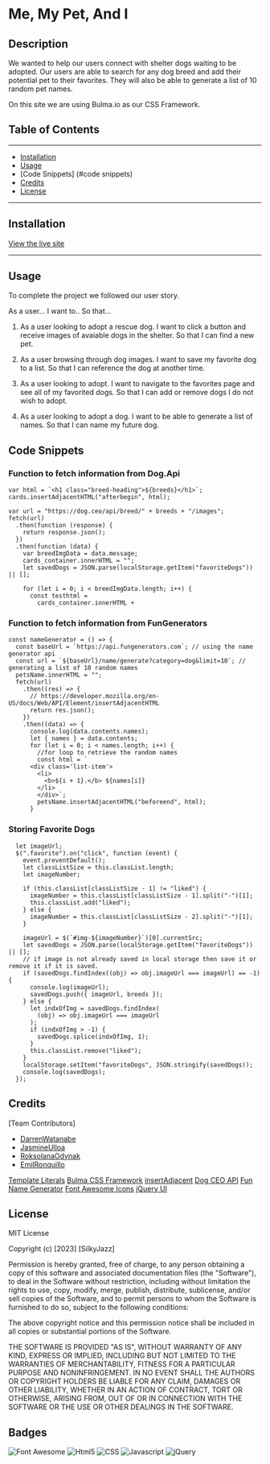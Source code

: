 # Me, My Pet, And I


## Description

We wanted to help our users connect with shelter dogs waiting to be adopted. Our users are able to search for any dog breed and add their potential pet to their favorites. They will also be able to generate a list of 10 random pet names.

On this site we are using Bulma.io as our CSS Framework.

## Table of Contents
---
- [Installation](#installation)
- [Usage](#usage)
- [Code Snippets] (#code snippets)
- [Credits](#credits)
- [License](#license)

---
## Installation

[View the live site](https://silkyjazz.github.io/Me-MyPet-AndI/)

---
## Usage

To complete the project we followed our user story.

As a user...
I want to..
So that...

1. As a user looking to adopt a rescue dog. I want to click a button and receive images of avaiable dogs in the shelter. So that I can find a new pet.
2. As a user browsing through dog images. I want to save my favorite dog to a list. So that I can reference the dog at another time.
3. As a user looking to adopt. I want to navigate to the favorites page and see all of my favorited dogs. So that I can add or remove dogs I do not wish to adopt.

4. As a user looking to adopt a dog. I want to be able to generate a list of names. So that I can name my future dog.

## Code Snippets

### Function to fetch information from Dog.Api

    var html = `<h1 class="breed-heading">${breeds}</h1>`;
    cards.insertAdjacentHTML("afterbegin", html);

    var url = "https://dog.ceo/api/breed/" + breeds + "/images";
    fetch(url)
      .then(function (response) {
        return response.json();
      })
      .then(function (data) {
        var breedImgData = data.message;
        cards_container.innerHTML = "";
        let savedDogs = JSON.parse(localStorage.getItem("favoriteDogs")) || [];

        for (let i = 0; i < breedImgData.length; i++) {
          const testhtml =
            cards_container.innerHTML +
            
### Function to fetch information from FunGenerators

    const nameGenerator = () => {
      const baseUrl = `https://api.fungenerators.com`; // using the name generator api
      const url = `${baseUrl}/name/generate?category=dog&limit=10`; // generating a list of 10 random names
      petsName.innerHTML = "";
      fetch(url)
        .then((res) => {
          // https://developer.mozilla.org/en-US/docs/Web/API/Element/insertAdjacentHTML
          return res.json();
        })
        .then((data) => {
          console.log(data.contents.names);
          let { names } = data.contents;
          for (let i = 0; i < names.length; i++) {
            //for loop to retrieve the random names
            const html = ` 
          <div class='list-item'>
            <li>
              <b>${i + 1}.</b> ${names[i]} 
            </li>
            </div>`;
            petsName.insertAdjacentHTML("beforeend", html);
          }

### Storing Favorite Dogs

      let imageUrl;
      $(".favorite").on("click", function (event) {
        event.preventDefault();
        let classListSize = this.classList.length;
        let imageNumber;

        if (this.classList[classListSize - 1] != "liked") {
          imageNumber = this.classList[classListSize - 1].split("-")[1];
          this.classList.add("liked");
        } else {
          imageNumber = this.classList[classListSize - 2].split("-")[1];
        }

        imageUrl = $(`#img-${imageNumber}`)[0].currentSrc;
        let savedDogs = JSON.parse(localStorage.getItem("favoriteDogs")) || [];
        // if image is not already saved in local storage then save it or remove it if it is saved.
        if (savedDogs.findIndex((obj) => obj.imageUrl === imageUrl) == -1) {
          console.log(imageUrl);
          savedDogs.push({ imageUrl, breeds });
        } else {
          let indxOfImg = savedDogs.findIndex(
            (obj) => obj.imageUrl === imageUrl
          );
          if (indxOfImg > -1) {
            savedDogs.splice(indxOfImg, 1);
          }
          this.classList.remove("liked");
        }
        localStorage.setItem("favoriteDogs", JSON.stringify(savedDogs));
        console.log(savedDogs);
      });



## Credits

[Team Contributors]
- [DarrenWatanabe](https://github.com/Darrenkwatanabe)
- [JasmineUlloa](https://github.com/Silkyjazz)
- [RoksolanaOdynak](https://github.com/poucoLouco)
- [EmilRonquillo](https://github.com/Emil1577)


[Template Literals](https://developer.mozilla.org/en-US/docs/Web/JavaScript/Reference/Template_literals)
[Bulma CSS Framework](https://bulma.io/documentation/)
[insertAdjacent](https://developer.mozilla.org/en-US/docs/Web/API/Element/insertAdjacentHTML)
[Dog CEO API](https://dog.ceo/dog-api/documentation)
[Fun Name Generator](https://dog.ceo/dog-api/documentation)
[Font Awesome Icons](https://dog.ceo/dog-api/documentation)
[jQuery UI](https://jqueryui.com/autocomplete/)

## License

MIT License

Copyright (c) [2023] [SilkyJazz]

Permission is hereby granted, free of charge, to any person obtaining a copy
of this software and associated documentation files (the "Software"), to deal
in the Software without restriction, including without limitation the rights
to use, copy, modify, merge, publish, distribute, sublicense, and/or sell
copies of the Software, and to permit persons to whom the Software is
furnished to do so, subject to the following conditions:

The above copyright notice and this permission notice shall be included in all
copies or substantial portions of the Software.

THE SOFTWARE IS PROVIDED "AS IS", WITHOUT WARRANTY OF ANY KIND, EXPRESS OR
IMPLIED, INCLUDING BUT NOT LIMITED TO THE WARRANTIES OF MERCHANTABILITY,
FITNESS FOR A PARTICULAR PURPOSE AND NONINFRINGEMENT. IN NO EVENT SHALL THE
AUTHORS OR COPYRIGHT HOLDERS BE LIABLE FOR ANY CLAIM, DAMAGES OR OTHER
LIABILITY, WHETHER IN AN ACTION OF CONTRACT, TORT OR OTHERWISE, ARISING FROM,
OUT OF OR IN CONNECTION WITH THE SOFTWARE OR THE USE OR OTHER DEALINGS IN THE
SOFTWARE.

## Badges

![Font Awesome](https://img.shields.io/badge/Font_Awesome-339AF0?style=for-the-badge&logo=fontawesome&logoColor=white)
![Html5](https://img.shields.io/badge/HTML5-E34F26?style=for-the-badge&logo=html5&logoColor=white)
![CSS](https://img.shields.io/badge/CSS3-1572B6?style=for-the-badge&logo=css3&logoColor=white)
![Javascript](https://img.shields.io/badge/JavaScript-323330?style=for-the-badge&logo=javascript&logoColor=F7DF1E)
![jQuery](https://img.shields.io/badge/jQuery-0769AD?style=for-the-badge&logo=jquery&logoColor=white)
